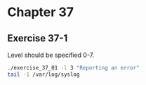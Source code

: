 # Chapter 37

## Exercise 37-1

Level should be specified 0-7.
```sh
./exercise_37_01 -l 3 "Reporting an error"
tail -1 /var/log/syslog
```
